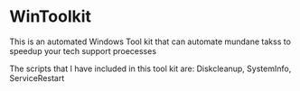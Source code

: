 # WinToolkit

This is an automated Windows Tool kit that can automate mundane takss to speedup your tech support proecesses 

The scripts that I have included in this tool kit are:
Diskcleanup, SystemInfo, ServiceRestart
